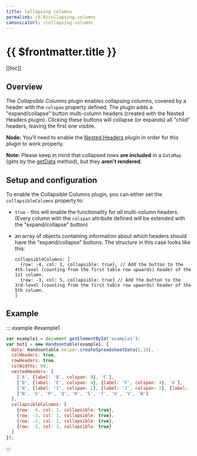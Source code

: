 ```yaml
---
title: Collapsing columns
permalink: /9.0/collapsing-columns
canonicalUrl: /collapsing-columns
---
```


# {{ $frontmatter.title }}

[[toc]]

## Overview

The _Collapsible Columns_ plugin enables collapsing columns, covered by a header with the `colspan` property defined.
The plugin adds a "expand/collapse" button multi-column headers (created with the Nested Headers plugin). Clicking these buttons will collapse (or expands) all "child" headers, leaving the first one visible.

**Node:** You'll need to enable the [Nested Headers](nested-headers.md) plugin in order for this plugin to work properly.

**Note:** Please keep in mind that collapsed rows **are included** in a `DataMap` (gets by the [getData](api/core.md#getData) method), but they **aren't rendered**.

## Setup and configuration

To enable the Collapsible Columns plugin, you can either set the `collapsibleColumns` property to:

* `true` - this will enable the functionality for _all_ multi-column headers. (Every column with the `colspan` attribute defined will be extended with the "expand/collapse" button)
* an array of objects containing information about which headers should have the "expand/collapse" buttons. The structure in this case looks like this:

  ```
  collapsibleColumns: [
    {row: -4, col: 1, collapsible: true}, // Add the button to the 4th-level (counting from the first table row upwards) header of the 1st column.
    {row: -3, col: 5, collapsible: true} // Add the button to the 3rd-level (counting from the first table row upwards) header of the 5th column.
  ]
  ```

## Example

::: example #example1
```js
var example1 = document.getElementById('example1');
var hot1 = new Handsontable(example1, {
  data: Handsontable.helper.createSpreadsheetData(5,10),
  colHeaders: true,
  rowHeaders: true,
  colWidths: 60,
  nestedHeaders: [
    ['A', {label: 'B', colspan: 8}, 'C'],
    ['D', {label: 'E', colspan: 4}, {label: 'F', colspan: 4}, 'G'],
    ['H', {label: 'I', colspan: 2}, {label: 'J', colspan: 2}, {label: 'K', colspan: 2}, {label: 'L', colspan: 2}, 'M'],
    ['N', 'O', 'P', 'Q', 'R', 'S', 'T', 'U', 'V', 'W']
  ],
  collapsibleColumns: [
    {row: -4, col: 1, collapsible: true},
    {row: -3, col: 1, collapsible: true},
    {row: -2, col: 1, collapsible: true},
    {row: -2, col: 3, collapsible: true}
  ]
});
```
:::

